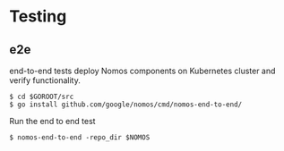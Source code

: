 # Testing

## e2e

end-to-end tests deploy Nomos components on Kubernetes cluster
and verify functionality.

```console
$ cd $GOROOT/src
$ go install github.com/google/nomos/cmd/nomos-end-to-end/
```

Run the end to end test

```console
$ nomos-end-to-end -repo_dir $NOMOS
```
